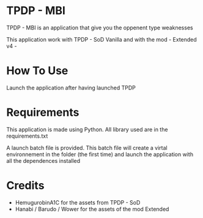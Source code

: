 # TPDP - MBI

TPDP - MBI is an application that give you the oppenent type weaknesses

This application work with TPDP - SoD Vanilla and with the mod - Extended v4 -

# How To Use
Launch the application after having launched TPDP

# Requirements

This application is made using Python.
All library used are in the requirements.txt

A launch batch file is provided. This batch file will create a virtal environnement in the folder (the first time) and launch the application with all the dependences installed

# Credits
- HemugurobinA1C for the assets from TPDP - SoD
- Hanabi / Barudo / Wower for the assets of the mod Extended